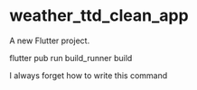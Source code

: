 # weather_ttd_clean_app

A new Flutter project.

flutter pub run build_runner build

I always forget how to write this command
